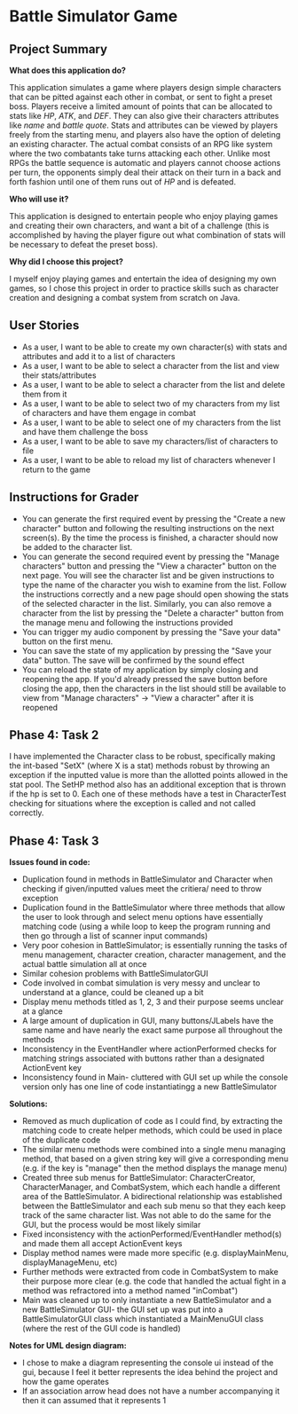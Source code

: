 # Battle Simulator Game

## Project Summary

**What does this application do?**

This application simulates a game where players design simple characters that can be pitted against each other in combat,
or sent to fight a preset boss. Players receive a limited amount of points that can be allocated to stats like *HP*,
*ATK*, and *DEF*. They can also give their characters attributes like *name* and *battle quote*. Stats and
attributes can be viewed by players freely from the starting menu, and players also have the option of deleting
an existing character. The actual combat consists of an RPG like system where the two combatants take turns attacking each 
other. Unlike most RPGs the battle sequence is automatic and players cannot choose actions per turn, the opponents simply
deal their attack on their turn in a back and forth fashion until one of them runs out of *HP* and is defeated.


**Who will use it?**

This application is designed to entertain people who enjoy playing games and creating their own characters, and want a
bit of a challenge (this is accomplished by having the player figure out what combination of stats will be necessary to
defeat the preset boss).


**Why did I choose this project?**

I myself enjoy playing games and entertain the idea of designing my own games, so I chose this
project in order to practice skills such as character creation and designing a combat system from scratch on Java.


## User Stories
* As a user, I want to be able to create my own character(s) with stats and attributes and add it to a list of characters
* As a user, I want to be able to select a character from the list and view their stats/attributes
* As a user, I want to be able to select a character from the list and delete them from it
* As a user, I want to be able to select two of my characters from my list of characters and have them engage in combat
* As a user, I want to be able to select one of my characters from the list and have them challenge the boss
* As a user, I want to be able to save my characters/list of characters to file
* As a user, I want to be able to reload my list of characters whenever I return to the game


## Instructions for Grader
* You can generate the first required event by pressing the "Create a new character" button and following the resulting
instructions on the next screen(s). By the time the process is finished, a character should now be added to the character list.
* You can generate the second required event by pressing the "Manage characters" button and pressing the "View a character"
button on the next page. You will see the character list and be given instructions to type the name of the character you wish to examine from the list.
Follow the instructions correctly and a new page should open showing the stats of the selected character in the list. Similarly, you can
also remove a character from the list by pressing the "Delete a character" button from the manage menu and following the instructions provided
* You can trigger my audio component by pressing the "Save your data" button on the first menu.
* You can save the state of my application by pressing the "Save your data" button. The save will be confirmed by the sound effect
* You can reload the state of my application by simply closing and reopening the app. If you'd already pressed the save button before
closing the app, then the characters in the list should still be available to view from "Manage characters" -> "View a character"
after it is reopened


## Phase 4: Task 2
I have implemented the Character class to be robust, specifically making the int-based "SetX" (where X is a stat) methods
robust by throwing an exception if the inputted value is more than the allotted points allowed in the stat pool. The SetHP
method also has an additional exception that is thrown if the hp is set to 0. Each one of these methods have a test in CharacterTest
checking for situations where the exception is called and not called correctly.


## Phase 4: Task 3
**Issues found in code:**

* Duplication found in methods in BattleSimulator and Character when checking if given/inputted values meet the critiera/
need to throw exception
* Duplication found in the BattleSimulator where three methods that allow the user to look through and select menu options
have essentially matching code (using a while loop to keep the program running and then go through a list of scanner input commands)
* Very poor cohesion in BattleSimulator; is essentially running the tasks of menu management, character creation, character management,
and the actual battle simulation all at once
* Similar cohesion problems with BattleSimulatorGUI
* Code involved in combat simulation is very messy and unclear to understand at a glance, could be cleaned up a bit
* Display menu methods titled as 1, 2, 3 and their purpose seems unclear at a glance
* A large amount of duplication in GUI, many buttons/JLabels have the same name and have nearly the exact same purpose all
throughout the methods
* Inconsistency in the EventHandler where actionPerformed checks for matching strings associated with buttons rather than a
designated ActionEvent key
* Inconsistency found in Main- cluttered with GUI set up while the console version only has one line of code instantiatingg a new BattleSimulator


**Solutions:**

* Removed as much duplication of code as I could find, by extracting the matching code to create helper methods, which
could be used in place of the duplicate code
* The similar menu methods were combined into a single menu managing method, that based on a given string key will give a
corresponding menu (e.g. if the key is "manage" then the method displays the manage menu)
* Created three sub menus for BattleSimulator: CharacterCreator, CharacterManager, and CombatSystem, which each handle a
different area of the BattleSimulator. A bidirectional relationship was established between the BattleSimulator and each
sub menu so that they each keep track of the same character list. Was not able to do the same for the GUI, but the process
would be most likely similar
* Fixed inconsistency with the actionPerformed/EventHandler method(s) and made them all accept ActionEvent keys
* Display method names were made more specific (e.g. displayMainMenu, displayManageMenu, etc)
* Further methods were extracted from code in CombatSystem to make their purpose more clear (e.g. the code that handled the
actual fight in a method was refractored into a method named "inCombat")
* Main was cleaned up to only instantiate a new BattleSimulator and a new BattleSimulator GUI- the GUI set up was put into 
a BattleSimulatorGUI class which instantiated a MainMenuGUI class (where the rest of the GUI code is handled)


**Notes for UML design diagram:**
* I chose to make a diagram representing the console ui instead of the gui, because I feel it
better represents the idea behind the project and how the game operates
* If an association arrow head does not have a number accompanying it then it can assumed that it represents 1

